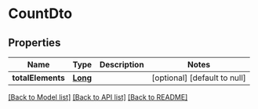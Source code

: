 # CountDto
## Properties

Name | Type | Description | Notes
------------ | ------------- | ------------- | -------------
**totalElements** | [**Long**](long) |  | [optional] [default to null]

[[Back to Model list]](../README#documentation-for-models) [[Back to API list]](../README#documentation-for-api-endpoints) [[Back to README]](../README)

